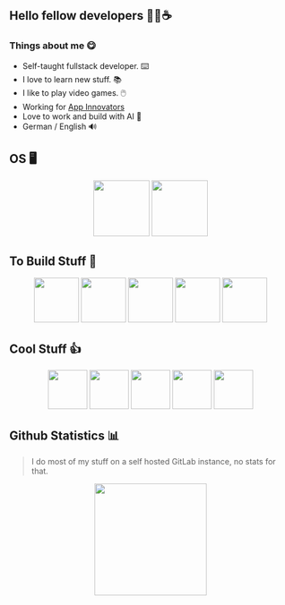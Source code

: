 ## Hello fellow developers 👋🙂☕

### Things about me 😋

-   Self-taught fullstack developer. ⌨️
-   I love to learn new stuff. 📚
-   I like to play video games. 🖱️
-   Working for [App Innovators](https://app-innovators.de/) <img height="16px" src="https://app-innovators.de/img/favicon.png" />
-   Love to work and build with AI 🧠
-   German / English 🔊


## OS 🖥️

<div align="center"> 
<img height="100em" src="https://cdn.jsdelivr.net/gh/devicons/devicon@latest/icons/archlinux/archlinux-original.svg" />  
<img height="100em" src="https://cdn.jsdelivr.net/gh/devicons/devicon@latest/icons/windows11/windows11-original.svg" />
</div>
          
## To Build Stuff 📗

<div align="center"> 
<img height="80em" src="https://cdn.jsdelivr.net/gh/devicons/devicon@latest/icons/nuxtjs/nuxtjs-original.svg" />
<img height="80em" src="https://cdn.jsdelivr.net/gh/devicons/devicon@latest/icons/typescript/typescript-original.svg" />
<img height="80em" src="https://cdn.jsdelivr.net/gh/devicons/devicon@latest/icons/vuejs/vuejs-original.svg" />
<img height="80em" src="https://cdn.jsdelivr.net/gh/devicons/devicon@latest/icons/mongodb/mongodb-original.svg" />
<img height="80em" src="https://cdn.jsdelivr.net/gh/devicons/devicon@latest/icons/docker/docker-original.svg" />
</div>

## Cool Stuff 👍

<div align="center">
<img height="70em" src="https://cdn.jsdelivr.net/gh/devicons/devicon@latest/icons/vscode/vscode-original.svg" />
<img height="70em" src="https://cdn.jsdelivr.net/gh/devicons/devicon@latest/icons/nodejs/nodejs-original.svg" />
<img height="70em" src="https://cdn.jsdelivr.net/gh/devicons/devicon@latest/icons/bun/bun-original.svg" />
<img height="70em" src="https://cdn.jsdelivr.net/gh/devicons/devicon@latest/icons/github/github-original.svg" />
<img height="70em" src="https://cdn.jsdelivr.net/gh/devicons/devicon@latest/icons/gitlab/gitlab-original.svg" />
</div>

## Github Statistics 📊
> I do most of my stuff on a self hosted GitLab instance, no stats for that.

<a href="https://github.com/FrankoFM">
  <p align="center">
    <img 
      height="200em"
      src="https://github-readme-stats-eight-theta.vercel.app/api?username=frankofm&show_icons=true&theme=gotham&include_all_commits=true&count_private=true"
    />
  </p>
</a>
